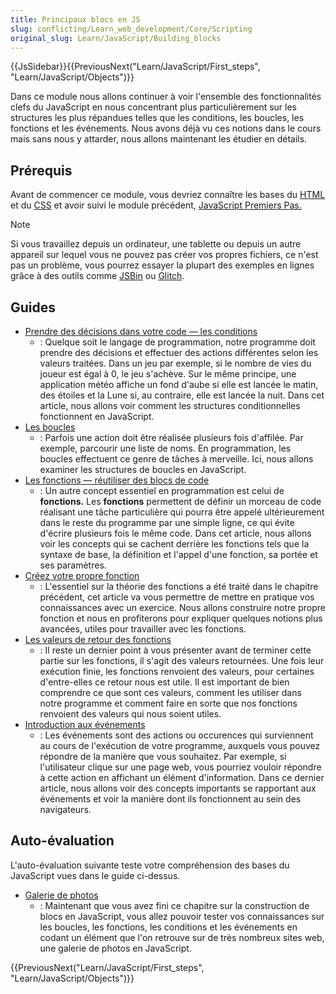 ```yaml
---
title: Principaux blocs en JS
slug: conflicting/Learn_web_development/Core/Scripting
original_slug: Learn/JavaScript/Building_blocks
---
```


{{JsSidebar}}{{PreviousNext("Learn/JavaScript/First_steps", "Learn/JavaScript/Objects")}}

Dans ce module nous allons continuer à voir l'ensemble des fonctionnalités clefs du JavaScript en nous concentrant plus particulièrement sur les structures les plus répandues telles que les conditions, les boucles, les fonctions et les événements. Nous avons déjà vu ces notions dans le cours mais sans nous y attarder, nous allons maintenant les étudier en détails.

## Prérequis

Avant de commencer ce module, vous devriez connaître les bases du [HTML](/fr/docs/Learn/HTML/Introduction_to_HTML) et du [CSS](/fr/docs/Learn/CSS/First_steps) et avoir suivi le module précédent, [JavaScript Premiers Pas.](/fr/docs/Learn/JavaScript/First_steps)

> [!NOTE]
> Si vous travaillez depuis un ordinateur, une tablette ou depuis un autre appareil sur lequel vous ne pouvez pas créer vos propres fichiers, ce n'est pas un problème, vous pourrez essayer la plupart des exemples en lignes grâce à des outils comme [JSBin](https://jsbin.com/) ou [Glitch](https://glitch.com/).

## Guides

- [Prendre des décisions dans votre code — les conditions](/fr/docs/Learn/JavaScript/Building_blocks/conditionals)
  - : Quelque soit le langage de programmation, notre programme doit prendre des décisions et effectuer des actions différentes selon les valeurs traitées. Dans un jeu par exemple, si le nombre de vies du joueur est égal à 0, le jeu s'achève. Sur le même principe, une application météo affiche un fond d'aube si elle est lancée le matin, des étoiles et la Lune si, au contraire, elle est lancée la nuit. Dans cet article, nous allons voir comment les structures conditionnelles fonctionnent en JavaScript.
- [Les boucles](/fr/docs/Learn/JavaScript/Building_blocks/Looping_code)
  - : Parfois une action doit être réalisée plusieurs fois d'affilée. Par exemple, parcourir une liste de noms. En programmation, les boucles effectuent ce genre de tâches à merveille. Ici, nous allons examiner les structures de boucles en JavaScript.
- [Les fonctions — réutiliser des blocs de code](/fr/docs/Learn/JavaScript/Building_blocks/Functions)
  - : Un autre concept essentiel en programmation est celui de **fonctions.** Les **fonctions** permettent de définir un morceau de code réalisant une tâche particulière qui pourra être appelé ultérieurement dans le reste du programme par une simple ligne, ce qui évite d'écrire plusieurs fois le même code. Dans cet article, nous allons voir les concepts qui se cachent derrière les fonctions tels que la syntaxe de base, la définition et l'appel d'une fonction, sa portée et ses paramètres.
- [Créez votre propre fonction](/fr/docs/Learn/JavaScript/Building_blocks/Build_your_own_function)
  - : L'essentiel sur la théorie des fonctions a été traité dans le chapitre précédent, cet article va vous permettre de mettre en pratique vos connaissances avec un exercice. Nous allons construire notre propre fonction et nous en profiterons pour expliquer quelques notions plus avancées, utiles pour travailler avec les fonctions.
- [Les valeurs de retour des fonctions](/fr/docs/Learn/JavaScript/Building_blocks/Return_values)
  - : Il reste un dernier point à vous présenter avant de terminer cette partie sur les fonctions, il s'agit des valeurs retournées. Une fois leur exécution finie, les fonctions renvoient des valeurs, pour certaines d'entre-elles ce retour nous est utile. Il est important de bien comprendre ce que sont ces valeurs, comment les utiliser dans notre programme et comment faire en sorte que nos fonctions renvoient des valeurs qui nous soient utiles.
- [Introduction aux événements](/fr/docs/Learn/JavaScript/Building_blocks/Events)
  - : Les événements sont des actions ou occurences qui surviennent au cours de l'exécution de votre programme, auxquels vous pouvez répondre de la manière que vous souhaitez. Par exemple, si l'utilisateur clique sur une page web, vous pourriez vouloir répondre à cette action en affichant un élément d'information. Dans ce dernier article, nous allons voir des concepts importants se rapportant aux événements et voir la manière dont ils fonctionnent au sein des navigateurs.

## Auto-évaluation

L'auto-évaluation suivante teste votre compréhension des bases du JavaScript vues dans le guide ci-dessus.

- [Galerie de photos](/fr/docs/Learn/JavaScript/Building_blocks/Image_gallery)
  - : Maintenant que vous avez fini ce chapitre sur la construction de blocs en JavaScript, vous allez pouvoir tester vos connaissances sur les boucles, les fonctions, les conditions et les événements en codant un élément que l'on retrouve sur de très nombreux sites web, une galerie de photos en JavaScript.

{{PreviousNext("Learn/JavaScript/First_steps", "Learn/JavaScript/Objects")}}
